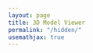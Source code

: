 ```yaml
---
layout: page
title: 3D Model Viewer 
permalink: "/hidden/"
usemathjax: true
---
```

<!-- Import the component -->
<script type="module" src="https://ajax.googleapis.com/ajax/libs/model-viewer/3.0.1/model-viewer.min.js"></script>

<!-- 

<model-viewer alt="" src="dog_model.glb" shadow-intensity="1" orientation="0 0 0" camera-controls touch-action="pan-z" style="width:100%;height:500px"></model-viewer>

<p>Spot Model (Local Kernel) : Init</p>
<!-- Use it like any other HTML element -->
<!-- <model-viewer alt="" src="localweighted.glb" shadow-intensity="1" orientation="90deg 0 0" camera-controls touch-action="pan-z" style="width:100%;height:500px"></model-viewer> -->


<!-- <p>Max Planck Model (Local Kernel) - 10,000 points : Init</p> -->
<!-- Use it like any other HTML element -->
<!-- <model-viewer alt="" src="max_plank1.glb" shadow-intensity="1" orientation="90deg 0 0" camera-controls touch-action="pan-z" style="width:100%;height:500px"></model-viewer> -->
<!-- <p>Spot Model (Local Kernel) : 100 epochs (regression)</p>
<model-viewer alt="" src="post2train.glb" shadow-intensity="1" orientation="90deg 0 0" camera-controls touch-action="pan-z" style="width:100%;height:500px"></model-viewer>


 -->

<!-- <p>
<table style="width: 100%">
<tr>
    <td><model-viewer alt="" src="dog_model.glb" shadow-intensity="1" orientation="90deg 0 290deg" disable-zoom camera-controls touch-action="pan-z" style="width:20%;height:500px"></model-viewer></td>
    <td><model-viewer alt="" src="dog_model.glb" shadow-intensity="1" orientation="0deg 0 -50deg" disable-zoom camera-orbit="20deg 0 5m" camera-controls touch-action="pan-z" style="width:20%;height:500px"></model-viewer></td>
    <td><model-viewer alt="" src="dog_model.glb" shadow-intensity="1" orientation="0deg 0 110deg" disable-zoom camera-orbit="0 0 7m"camera-controls touch-action="pan-z" style="width:20%;height:500px"></model-viewer></td>
    <td><model-viewer alt="" src="dog_model.glb" shadow-intensity="1" orientation="90deg 0 -30deg" disable-zoom camera-orbit="0 0 7m" camera-controls touch-action="pan-z" style="width:20%;height:500px"></model-viewer></td>
    <td><model-viewer alt="" src="dog_model.glb" shadow-intensity="1" orientation="90deg 0 -30deg" disable-zoom camera-orbit="0 0 7m" camera-controls touch-action="pan-z" style="width:20%;height:500px"></model-viewer></td>
</tr>
</table>
</p> -->